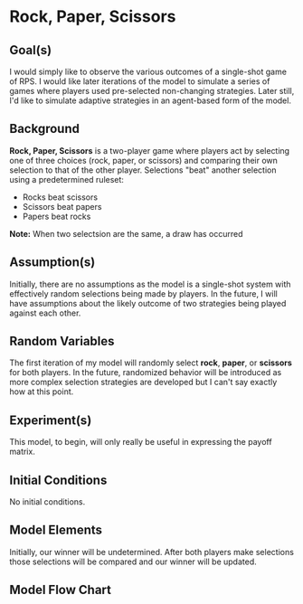 # Rock, Paper, Scissors

## Goal(s)
I would simply like to observe the various outcomes of a single-shot game of RPS. I would like later iterations of the model to simulate a series of games where players used pre-selected non-changing strategies. Later still, I'd like to simulate adaptive strategies in an agent-based form of the model.

## Background
**Rock, Paper, Scissors** is a two-player game where players act by selecting one of three choices (rock, paper, or scissors) and comparing their own selection to that of the other player. Selections "beat" another selection using a predetermined ruleset:
- Rocks beat scissors
- Scissors beat papers
- Papers beat rocks

**Note:** When two selectsion are the same, a draw has occurred

## Assumption(s)
Initially, there are no assumptions as the model is a single-shot system with effectively random selections being made by players. In the future, I will have assumptions about the likely outcome of two strategies being played against each other.

## Random Variables
The first iteration of my model will randomly select **rock**, **paper**, or **scissors** for both players. In the future, randomized behavior will be introduced as more complex selection strategies are developed but I can't say exactly how at this point.

## Experiment(s)
This model, to begin, will only really be useful in expressing the payoff matrix.

## Initial Conditions
No initial conditions.

## Model Elements
Initially, our winner will be undetermined. After both players make selections those selections will be compared and our winner will be updated.

## Model Flow Chart
